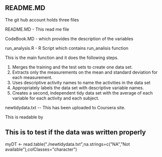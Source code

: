 
README.MD
----------------------
The git hub account holds three files 

README.MD - This read me file

CodeBook.MD  -  which provides the description of the variables

run_analysis.R  - R Script which contains run_analisis function  

This is the main function and it does the following steps. 
1. Merges the training and the test sets to create one data set.
2. Extracts only the measurements on the mean and standard deviation for each measurement. 
3. Uses descriptive activity names to name the activities in the data set
4. Appropriately labels the data set with descriptive variable names. 
5. Creates a second, independent tidy data set with the average of each variable for each activity and each subject.

newtidydata.txt -- This has been uploaded to Coursera site.

This is readable by 
## This is to test if the data was written properly
myDT <- read.table("./newtidydata.txt",na.strings=c("NA","Not available"),colClasses="character")
    
    